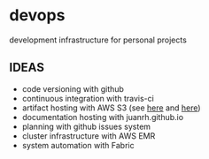# devops
development infrastructure for personal projects

## IDEAS
* code versioning with github
* continuous integration with travis-ci
* artifact hosting with AWS S3 (see [here]( http://www.theguardian.com/info/developer-blog/2014/sep/16/shipping-from-github-to-maven-central-and-s3-using-travis-ci) and [here](http://blog.brickcitylabs.com/2012/02/hosting-maven-repository-on-amazons-s3.html))
* documentation hosting with juanrh.github.io
* planning with github issues system
* cluster infrastructure with AWS EMR
* system automation with Fabric
